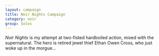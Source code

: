 ```yaml
---
layout: campaign
title: Noir Nights Campaign
category: noir
group: Solos
---
```


*Noir Nights* is my attempt at two-fisted hardboiled action, mixed with the supernatural. The hero is retired jewel thief Ethan Owen Cross, who just woke up in the morgue...
